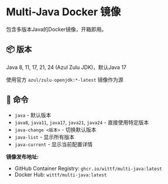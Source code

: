 # Multi-Java Docker 镜像

包含多版本Java的Docker镜像，开箱即用。

## 📦 版本
Java 8, 11, 17, 21, 24 (Azul Zulu JDK)，默认Java 17

使用官方 `azul/zulu-openjdk:*-latest` 镜像作为源

## 🔧 命令
- `java` - 默认版本
- `java8`, `java11`, `java17`, `java21`, `java24` - 直接使用特定版本  
- `java-change <版本>` - 切换默认版本
- `java-list` - 显示所有版本
- `java-current` - 显示当前配置详情

**镜像发布地址:**
- GitHub Container Registry: `ghcr.io/wittf/multi-java:latest`
- Docker Hub: `wittf/multi-java:latest`
